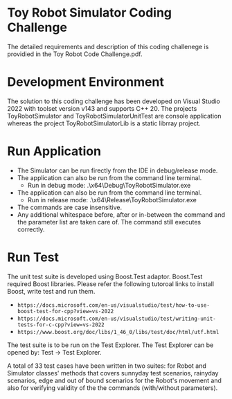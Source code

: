 # Toy Robot Simulator Coding Challenge
The detailed requirements and description of this coding challenege is providied in the Toy Robot Code Challenge.pdf.

# Development Environment
The solution to this coding challenge has been developed on Visual Studio 2022 with toolset version v143 and supports C++ 20.
The projects ToyRobotSimulator and ToyRobotSimulatorUnitTest are console application whereas the project ToyRobotSimulatorLib is a static librray project.

# Run Application
* The Simulator can be run firectly from the IDE in debug/release mode. 
* The application can also be run from the command line terminal.
    * Run in debug mode: .\x64\Debug\ToyRobotSimulator.exe
* The application can also be run from the command line terminal.
    * Run in release mode: .\x64\Release\ToyRobotSimulator.exe
* The commands are case insensitive.
* Any additional whitespace before, after or in-between the command and the parameter list are taken care of. The command still executes correctly.
    
# Run Test
The unit test suite is developed using Boost.Test adaptor. Boost.Test required Boost libraries. Please refer the following tutoroal links to install Boost, write test and run them.
   * `https://docs.microsoft.com/en-us/visualstudio/test/how-to-use-boost-test-for-cpp?view=vs-2022`
   * `https://docs.microsoft.com/en-us/visualstudio/test/writing-unit-tests-for-c-cpp?view=vs-2022`
   * `https://www.boost.org/doc/libs/1_46_0/libs/test/doc/html/utf.html`
   
The test suite is to be run on the Test Explorer. The Test Explorer can be opened by: Test -> Test Explorer.

A total of 33 test cases have been written in two suites: for Robot and Simulator classes' methods that covers sunnyday test scenarios, rainyday scenarios, edge and out of bound scenarios for the Robot's movement and also for verifying validity of the the commands (with/without parameters). 
